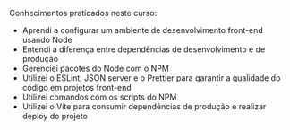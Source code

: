 Conhecimentos praticados neste curso:

- Aprendi a configurar um ambiente de desenvolvimento front-end usando Node
- Entendi a diferença entre dependências de desenvolvimento e de produção
- Gerenciei pacotes do Node com o NPM
- Utilizei o ESLint, JSON server e o Prettier para garantir a qualidade do código em projetos front-end
- Utilizei comandos com os scripts do NPM
- Utilizei o Vite para consumir dependências de produção e realizar deploy do projeto
